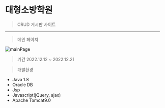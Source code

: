 # 대형소방학원
> CRUD 게시판 사이트
***

> 메인 페이지

![mainPage](https://user-images.githubusercontent.com/114133335/224035100-6a8cb2c9-18cd-4ae7-98dc-010a701c5b7b.jpg)

> 기간
> 2022.12.12 ~ 2022.12.21

> 개발환경
* Java 1.8
* Oracle DB
* Jsp
* Javascript(jQuery, ajax)
* Apache Tomcat9.0
